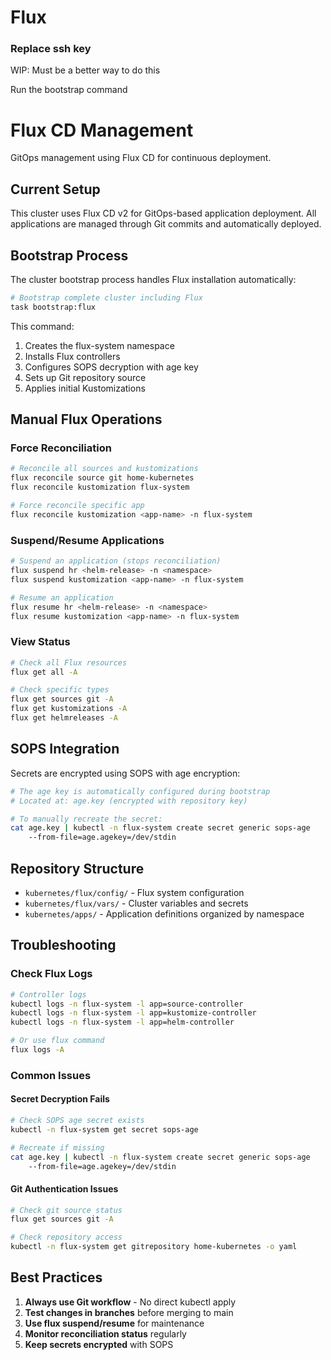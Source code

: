# Flux

### Replace ssh key

WIP: Must be a better way to do this

Run the bootstrap command
# Flux CD Management

GitOps management using Flux CD for continuous deployment.

## Current Setup

This cluster uses Flux CD v2 for GitOps-based application deployment. All applications are managed through Git commits and automatically deployed.

## Bootstrap Process

The cluster bootstrap process handles Flux installation automatically:

```bash
# Bootstrap complete cluster including Flux
task bootstrap:flux
```

This command:
1. Creates the flux-system namespace
2. Installs Flux controllers
3. Configures SOPS decryption with age key
4. Sets up Git repository source
5. Applies initial Kustomizations

## Manual Flux Operations

### Force Reconciliation
```bash
# Reconcile all sources and kustomizations
flux reconcile source git home-kubernetes
flux reconcile kustomization flux-system

# Force reconcile specific app
flux reconcile kustomization <app-name> -n flux-system
```

### Suspend/Resume Applications
```bash
# Suspend an application (stops reconciliation)
flux suspend hr <helm-release> -n <namespace>
flux suspend kustomization <app-name> -n flux-system

# Resume an application
flux resume hr <helm-release> -n <namespace>
flux resume kustomization <app-name> -n flux-system
```

### View Status
```bash
# Check all Flux resources
flux get all -A

# Check specific types
flux get sources git -A
flux get kustomizations -A
flux get helmreleases -A
```

## SOPS Integration

Secrets are encrypted using SOPS with age encryption:

```bash
# The age key is automatically configured during bootstrap
# Located at: age.key (encrypted with repository key)

# To manually recreate the secret:
cat age.key | kubectl -n flux-system create secret generic sops-age
    --from-file=age.agekey=/dev/stdin
```

## Repository Structure

- `kubernetes/flux/config/` - Flux system configuration
- `kubernetes/flux/vars/` - Cluster variables and secrets
- `kubernetes/apps/` - Application definitions organized by namespace

## Troubleshooting

### Check Flux Logs
```bash
# Controller logs
kubectl logs -n flux-system -l app=source-controller
kubectl logs -n flux-system -l app=kustomize-controller
kubectl logs -n flux-system -l app=helm-controller

# Or use flux command
flux logs -A
```

### Common Issues

#### Secret Decryption Fails
```bash
# Check SOPS age secret exists
kubectl -n flux-system get secret sops-age

# Recreate if missing
cat age.key | kubectl -n flux-system create secret generic sops-age
    --from-file=age.agekey=/dev/stdin
```

#### Git Authentication Issues
```bash
# Check git source status
flux get sources git -A

# Check repository access
kubectl -n flux-system get gitrepository home-kubernetes -o yaml
```

## Best Practices

1. **Always use Git workflow** - No direct kubectl apply
2. **Test changes in branches** before merging to main
3. **Use flux suspend/resume** for maintenance
4. **Monitor reconciliation status** regularly
5. **Keep secrets encrypted** with SOPS
